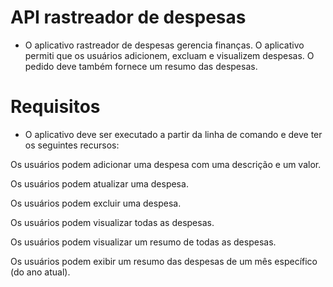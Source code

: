 # API rastreador de despesas
- O aplicativo rastreador de despesas gerencia finanças. O aplicativo permiti que os usuários adicionem, excluam e visualizem despesas. O pedido deve também fornece um resumo das despesas.
# Requisitos
- O aplicativo deve ser executado a partir da linha de comando e deve ter os seguintes recursos:

Os usuários podem adicionar uma despesa com uma descrição e um valor.

Os usuários podem atualizar uma despesa.

Os usuários podem excluir uma despesa.

Os usuários podem visualizar todas as despesas.

Os usuários podem visualizar um resumo de todas as despesas.

Os usuários podem exibir um resumo das despesas de um mês específico (do ano atual).
